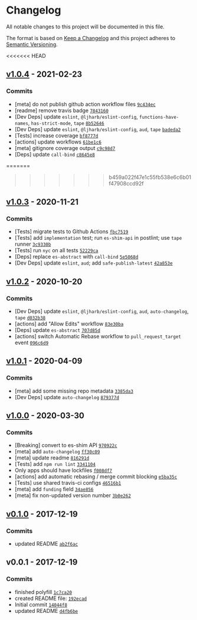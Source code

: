 # Changelog

All notable changes to this project will be documented in this file.

The format is based on [Keep a Changelog](https://keepachangelog.com/en/1.0.0/)
and this project adheres to [Semantic Versioning](https://semver.org/spec/v2.0.0.html).

<<<<<<< HEAD
## [v1.0.4](https://github.com/es-shims/String.prototype.trimStart/compare/v1.0.3...v1.0.4) - 2021-02-23

### Commits

- [meta] do not publish github action workflow files [`9c434ec`](https://github.com/es-shims/String.prototype.trimStart/commit/9c434eceb50141cf36e8e65f514226b0b547b568)
- [readme] remove travis badge [`7843160`](https://github.com/es-shims/String.prototype.trimStart/commit/7843160a3e8feaa2213feb0da9c5ad7d9bf21b59)
- [Dev Deps] update `eslint`, `@ljharb/eslint-config`, `functions-have-names`, `has-strict-mode`, `tape` [`8b52646`](https://github.com/es-shims/String.prototype.trimStart/commit/8b52646510aea20473da5491fe0876117a2251b1)
- [Dev Deps] update `eslint`, `@ljharb/eslint-config`, `aud`, `tape` [`badeda2`](https://github.com/es-shims/String.prototype.trimStart/commit/badeda2b01d2e266e4d1c2e7dc0e4fca0f066f3e)
- [Tests] increase coverage [`bf8777d`](https://github.com/es-shims/String.prototype.trimStart/commit/bf8777d54c4b05c093559021cfaf0670306120f8)
- [actions] update workflows [`61be1c6`](https://github.com/es-shims/String.prototype.trimStart/commit/61be1c649ae859faa40286e57fa22cef65ae1229)
- [meta] gitignore coverage output [`c9c98d7`](https://github.com/es-shims/String.prototype.trimStart/commit/c9c98d75d7708e8906a39b55a0ad7a0ed6a9e4b0)
- [Deps] update `call-bind` [`c8645e8`](https://github.com/es-shims/String.prototype.trimStart/commit/c8645e89f9ace7681660ba66c724cf00c798f3d4)

=======
>>>>>>> b459a022f47e1c55fb538e6c6b01f47908ccd92f
## [v1.0.3](https://github.com/es-shims/String.prototype.trimStart/compare/v1.0.2...v1.0.3) - 2020-11-21

### Commits

- [Tests] migrate tests to Github Actions [`fbc7519`](https://github.com/es-shims/String.prototype.trimStart/commit/fbc7519cce2b5bfff9fe28dea96fb5f6f82e19fd)
- [Tests] add `implementation` test; run `es-shim-api` in postlint; use `tape` runner [`3c9330b`](https://github.com/es-shims/String.prototype.trimStart/commit/3c9330be9ad02497f78ff0fd94b7c918c3a4bc21)
- [Tests] run `nyc` on all tests [`52229ca`](https://github.com/es-shims/String.prototype.trimStart/commit/52229ca28426be516c3826743e417be85144673e)
- [Deps] replace `es-abstract` with `call-bind` [`5e5068d`](https://github.com/es-shims/String.prototype.trimStart/commit/5e5068d2cc85d0a6f2a441ea984521ee70470537)
- [Dev Deps] update `eslint`, `aud`; add `safe-publish-latest` [`42a853e`](https://github.com/es-shims/String.prototype.trimStart/commit/42a853e2cb419378085098cb66e421ee94eed3ab)

## [v1.0.2](https://github.com/es-shims/String.prototype.trimStart/compare/v1.0.1...v1.0.2) - 2020-10-20

### Commits

- [Dev Deps] update `eslint`, `@ljharb/eslint-config`, `aud`, `auto-changelog`, `tape` [`d032b38`](https://github.com/es-shims/String.prototype.trimStart/commit/d032b38aac7e9ebae7bf5c4195492c508af2815a)
- [actions] add "Allow Edits" workflow [`83e30ba`](https://github.com/es-shims/String.prototype.trimStart/commit/83e30bac01572b6dba6358fec6e339c55dc431c9)
- [Deps] update `es-abstract` [`707d85d`](https://github.com/es-shims/String.prototype.trimStart/commit/707d85d827d9c537a144f199fdecc47edaade1cd)
- [actions] switch Automatic Rebase workflow to `pull_request_target` event [`096c6d9`](https://github.com/es-shims/String.prototype.trimStart/commit/096c6d9dc142286c750da7024e7a88ed698a4953)

## [v1.0.1](https://github.com/es-shims/String.prototype.trimStart/compare/v1.0.0...v1.0.1) - 2020-04-09

### Commits

- [meta] add some missing repo metadata [`3385da3`](https://github.com/es-shims/String.prototype.trimStart/commit/3385da3bbb87819de11a869981ca954887a6a092)
- [Dev Deps] update `auto-changelog` [`879377d`](https://github.com/es-shims/String.prototype.trimStart/commit/879377df9c1ff97d8f0b3eac800683f1d68a304c)

## [v1.0.0](https://github.com/es-shims/String.prototype.trimStart/compare/v0.1.0...v1.0.0) - 2020-03-30

### Commits

- [Breaking] convert to es-shim API [`970922c`](https://github.com/es-shims/String.prototype.trimStart/commit/970922c494c78b033c351c77f61a8aefd49c30d9)
- [meta] add `auto-changelog` [`ff30c09`](https://github.com/es-shims/String.prototype.trimStart/commit/ff30c0996289113d2c3dbbfca7e280ff151bf36d)
- [meta] update readme [`816291d`](https://github.com/es-shims/String.prototype.trimStart/commit/816291d01e0eaf85da9b732c179cfb2454bd282e)
- [Tests] add `npm run lint` [`3341104`](https://github.com/es-shims/String.prototype.trimStart/commit/3341104450bc6ac84f3b70a6d6c0fbeb4df5131e)
- Only apps should have lockfiles [`f008df7`](https://github.com/es-shims/String.prototype.trimStart/commit/f008df73fbf3dcf8dfad6d5cad86de7050d0ae09)
- [actions] add automatic rebasing / merge commit blocking [`e5ba35c`](https://github.com/es-shims/String.prototype.trimStart/commit/e5ba35c1a14fcf652336cc9c4be49d232981161e)
- [Tests] use shared travis-ci configs [`46516b1`](https://github.com/es-shims/String.prototype.trimStart/commit/46516b137a8c07ed5807d751bd61199688ef9baa)
- [meta] add `funding` field [`34ae856`](https://github.com/es-shims/String.prototype.trimStart/commit/34ae8563f115bd4a5e5f5d2d786c0fa0a420fa2a)
- [meta] fix non-updated version number [`3b0e262`](https://github.com/es-shims/String.prototype.trimStart/commit/3b0e262e2f4eeee2e1b99fe890f8ca17bed8f2fd)

## [v0.1.0](https://github.com/es-shims/String.prototype.trimStart/compare/v0.0.1...v0.1.0) - 2017-12-19

### Commits

- updated README [`ab2f6ac`](https://github.com/es-shims/String.prototype.trimStart/commit/ab2f6ac8813ed336a0f2dc3aa8cdb52f4d52814b)

## v0.0.1 - 2017-12-19

### Commits

- finished polyfill [`1c7ca20`](https://github.com/es-shims/String.prototype.trimStart/commit/1c7ca2043e3383b6e743870bc622ad4a38477147)
- created README file: [`192ecad`](https://github.com/es-shims/String.prototype.trimStart/commit/192ecaded4e0d5baaa65cd41e590b8d837520d44)
- Initial commit [`14044f8`](https://github.com/es-shims/String.prototype.trimStart/commit/14044f8a0fe1d155fe7403a8327bdbaf135da2d6)
- updated README [`d4fb6be`](https://github.com/es-shims/String.prototype.trimStart/commit/d4fb6be15455dd68fc4b306bee1d30dd4afc96e7)
